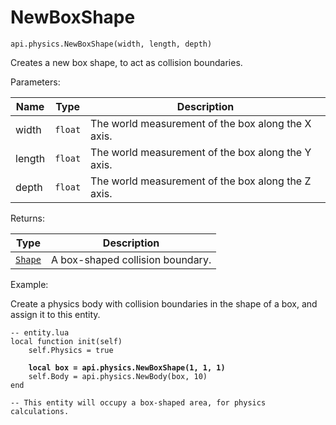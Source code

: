 # NewBoxShape



`api.physics.NewBoxShape(width, length, depth)`

Creates a new box shape, to act as collision boundaries.



Parameters:

| Name   | Type    | Description                                         |
| ------ | ------- | --------------------------------------------------- |
| width  | `float` | The world measurement of the box along the X axis.  |
| length | `float` | The world measurement of  the box along the Y axis. |
| depth  | `float` | The world measurement of  the box along the Z axis. |

Returns:

| Type              | Description                      |
| ----------------- | -------------------------------- |
| [`Shape`](shape/) | A box-shaped collision boundary. |



Example:

Create a physics body with collision boundaries in the shape of a box, and assign it to this entity.

<pre class="language-lua"><code class="lang-lua">-- entity.lua
local function init(self)
    self.Physics = true
    
<strong>    local box = api.physics.NewBoxShape(1, 1, 1) 
</strong>    self.Body = api.physics.NewBody(box, 10)
end

-- This entity will occupy a box-shaped area, for physics calculations.
</code></pre>
